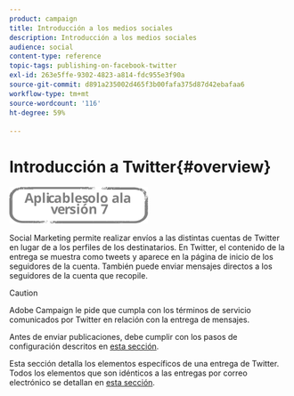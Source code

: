 ```yaml
---
product: campaign
title: Introducción a los medios sociales
description: Introducción a los medios sociales
audience: social
content-type: reference
topic-tags: publishing-on-facebook-twitter
exl-id: 263e5ffe-9302-4823-a814-fdc955e3f90a
source-git-commit: d891a235002d465f3b00fafa375d87d42ebafaa6
workflow-type: tm+mt
source-wordcount: '116'
ht-degree: 59%

---
```


# Introducción a Twitter{#overview}

![](../../assets/v7-only.svg)

Social Marketing permite realizar envíos a las distintas cuentas de Twitter en lugar de a los perfiles de los destinatarios. En Twitter, el contenido de la entrega se muestra como tweets y aparece en la página de inicio de los seguidores de la cuenta. También puede enviar mensajes directos a los seguidores de la cuenta que recopile.

>[!CAUTION]
>
>Adobe Campaign le pide que cumpla con los términos de servicio comunicados por Twitter en relación con la entrega de mensajes.
>
>Antes de enviar publicaciones, debe cumplir con los pasos de configuración descritos en [esta sección](../../social/using/starting-workflows.md).

Esta sección detalla los elementos específicos de una entrega de Twitter. Todos los elementos que son idénticos a las entregas por correo electrónico se detallan en [esta sección](../../delivery/using/about-email-channel.md).
